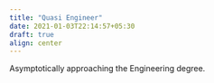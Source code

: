 ```yaml
---
title: "Quasi Engineer"
date: 2021-01-03T22:14:57+05:30
draft: true
align: center
---
```


Asymptotically approaching the Engineering degree.
